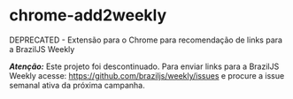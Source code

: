 # chrome-add2weekly
DEPRECATED - Extensão para o Chrome para recomendação de links para a BrazilJS Weekly

___Atenção:___
Este projeto foi descontinuado. Para enviar links para a BrazilJS Weekly acesse: https://github.com/braziljs/weekly/issues e procure a issue semanal ativa da próxima campanha.
